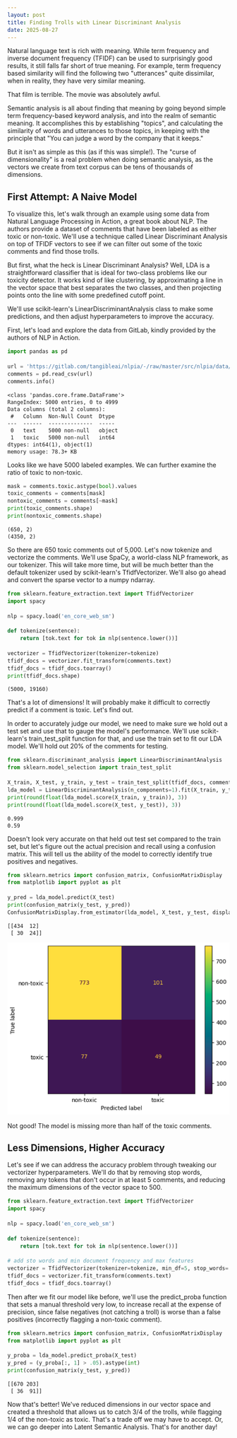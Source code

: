 ```yaml
---
layout: post
title: Finding Trolls with Linear Discriminant Analysis
date: 2025-08-27
---
```


Natural language text is rich with meaning. While term frequency and inverse document frequency (TFIDF) can be used to surprisingly good results, it still falls far short of true meaning. For example, term frequency based similarity will find the following two "utterances" quite dissimilar, when in reality, they have very similar meaning.

That film is terrible.
The movie was absolutely awful.

 Semantic analysis is all about finding that meaning by going beyond simple term frequency-based keyword analysis, and into the realm of semantic meaning. It accomplishes this by establishing "topics", and calculating the similarity of words and utterances to those topics, in keeping with the principle that "You can judge a word by the company that it keeps."

But it isn't as simple as this (as if this was simple!). The "curse of dimensionality" is a real problem when doing semantic analysis, as the vectors we create from text corpus can be tens of thousands of dimensions. 

## First Attempt: A Naive Model

To visualize this, let's walk through an example using some data from Natural Language Processing in Action, a great book about NLP. The authors provide a dataset of comments that have been labeled as either toxic or non-toxic. We'll use a technique called Linear Discriminant Analysis on top of TFIDF vectors to see if we can filter out some of the toxic comments and find those trolls.

But first, what the heck is Linear Discriminant Analysis? Well, LDA is a straightforward classifier that is ideal for two-class problems like our toxicity detector. It works kind of like clustering, by approximating a line in the vector space that best separates the two classes, and then projecting points onto the line with some predefined cutoff point. 

We'll use scikit-learn's LinearDiscriminantAnalysis class to make some predictions, and then adjust hyperparameters to improve the accuracy.

First, let's load and explore the data from GitLab, kindly provided by the authors of NLP in Action.

```python
import pandas as pd

url = 'https://gitlab.com/tangibleai/nlpia/-/raw/master/src/nlpia/data/toxic_comment_small.csv'
comments = pd.read_csv(url)
comments.info()
```

```
<class 'pandas.core.frame.DataFrame'>
RangeIndex: 5000 entries, 0 to 4999
Data columns (total 2 columns):
 #   Column  Non-Null Count  Dtype 
---  ------  --------------  ----- 
 0   text    5000 non-null   object
 1   toxic   5000 non-null   int64 
dtypes: int64(1), object(1)
memory usage: 78.3+ KB
```

Looks like we have 5000 labeled examples. We can further examine the ratio of toxic to non-toxic.

```python
mask = comments.toxic.astype(bool).values
toxic_comments = comments[mask]
nontoxic_comments = comments[~mask]
print(toxic_comments.shape)
print(nontoxic_comments.shape)
```
```
(650, 2)
(4350, 2)
```
So there are 650 toxic comments out of 5,000. Let's now tokenize and vectorize the comments. We'll use SpaCy, a world-class NLP framework, as our tokenizer. This will take more time, but will be much better than the default tokenizer used by scikit-learn's TfidfVectorizer. We'll also go ahead and convert the sparse vector to a numpy ndarray.

```python
from sklearn.feature_extraction.text import TfidfVectorizer
import spacy

nlp = spacy.load('en_core_web_sm')

def tokenize(sentence):
    return [tok.text for tok in nlp(sentence.lower())]

vectorizer = TfidfVectorizer(tokenizer=tokenize)
tfidf_docs = vectorizer.fit_transform(comments.text)
tfidf_docs = tfidf_docs.toarray()
print(tfidf_docs.shape)
```
```
(5000, 19160)
```

That's a lot of dimensions! It will probably make it difficult to correctly predict if a comment is toxic. Let's find out.

In order to accurately judge our model, we need to make sure we hold out a test set and use that to gauge the model's performance. We'll use scikit-learn's train_test_split function for that, and use the train set to fit our LDA model. We'll hold out 20% of the comments for testing.

```python
from sklearn.discriminant_analysis import LinearDiscriminantAnalysis
from sklearn.model_selection import train_test_split

X_train, X_test, y_train, y_test = train_test_split(tfidf_docs, comments.toxic.values, test_size=.2)
lda_model = LinearDiscriminantAnalysis(n_components=1).fit(X_train, y_train)
print(round(float(lda_model.score(X_train, y_train)), 3))
print(round(float(lda_model.score(X_test, y_test)), 3))
```

```
0.999
0.59
```

Doesn't look very accurate on that held out test set compared to the train set, but let's figure out the actual precision and recall using a confusion matrix. This will tell us the ability of the model to correctly identify true positives and negatives. 

```python
from sklearn.metrics import confusion_matrix, ConfusionMatrixDisplay
from matplotlib import pyplot as plt

y_pred = lda_model.predict(X_test)
print(confusion_matrix(y_test, y_pred))
ConfusionMatrixDisplay.from_estimator(lda_model, X_test, y_test, display_labels=['non-toxic', 'toxic'])
```
```
[[434  12]
 [ 30  24]]
```

![Confusion matrix](/assets/images/2025-08-27-confusion-martix.png)

Not good! The model is missing more than half of the toxic comments. 

## Less Dimensions, Higher Accuracy

Let's see if we can address the accuracy problem through tweaking our vectorizer hyperparameters. We'll do that by removing stop words, removing any tokens that don't occur in at least 5 comments, and reducing the maximum dimensions of the vector space to 500. 

```python
from sklearn.feature_extraction.text import TfidfVectorizer
import spacy

nlp = spacy.load('en_core_web_sm')

def tokenize(sentence):
    return [tok.text for tok in nlp(sentence.lower())]

# add sto words and min document frequency and max features
vectorizer = TfidfVectorizer(tokenizer=tokenize, min_df=5, stop_words='english', max_features=500)
tfidf_docs = vectorizer.fit_transform(comments.text)
tfidf_docs = tfidf_docs.toarray()
```
Then after we fit our model like before, we'll use the predict_proba function that sets a manual threshold very low, to increase recall at the expense of precision, since false negatives (not catching a troll) is worse than a false positives (incorrectly flagging a non-toxic comment).

```python
from sklearn.metrics import confusion_matrix, ConfusionMatrixDisplay
from matplotlib import pyplot as plt

y_proba = lda_model.predict_proba(X_test)
y_pred = (y_proba[:, 1] > .05).astype(int)
print(confusion_matrix(y_test, y_pred))
```

```
[[670 203]
 [ 36  91]]
```

Now that's better! We've reduced dimensions in our vector space and created a threshold that allows us to catch 3/4 of the trolls, while flagging 1/4 of the non-toxic as toxic. That's a trade off we may have to accept. Or, we can go deeper into Latent Semantic Analysis. That's for another day!
